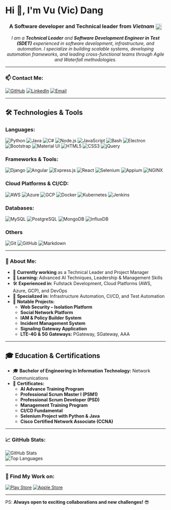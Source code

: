 # Hi 👋, I'm Vu (Vic) Dang

<div align="center">

### A Software developer and Technical leader from _*Vietnam*_ <img src="https://upload.wikimedia.org/wikipedia/commons/2/21/Flag_of_Vietnam.svg" alt="Vietnam Flag" width="20" style="vertical-align: middle;">

<em>I am a <b>Technical Leader</b> and <b>Software Development Engineer in Test (SDET)</b> experienced in software development, infrastructure, and automation. I specialize in building scalable systems, developing automation frameworks, and leading cross-functional teams through Agile and Waterfall methodologies.</em>

</div>

---

### 📫 Contact Me:
[![GitHub](https://img.shields.io/badge/GitHub-000?style=for-the-badge&logo=github)](https://github.com/vicdang) 
[![LinkedIn](https://img.shields.io/badge/LinkedIn-0A66C2?style=for-the-badge&logo=linkedin)](https://www.linkedin.com/in/your-linkedin) 
[![Email](https://img.shields.io/badge/Email-D14836?style=for-the-badge&logo=gmail&logoColor=white)](mailto:vicdang.vn@gmail.com)

---

## 🛠 Technologies & Tools
### **Languages:**
![Python](https://img.shields.io/badge/Python-3776AB?style=for-the-badge&logo=python&logoColor=white) 
![Java](https://img.shields.io/badge/Java-007396?style=for-the-badge&logo=java&logoColor=white) 
![C#](https://img.shields.io/badge/C%23-239120?style=for-the-badge&logo=c-sharp&logoColor=white) 
![Node.js](https://img.shields.io/badge/Node.js-339933?style=for-the-badge&logo=nodedotjs&logoColor=white) 
![JavaScript](https://img.shields.io/badge/JavaScript-323330?style=for-the-badge&logo=javascript&logoColor=F7DF1E) 
![Bash](https://img.shields.io/badge/Bash-121011?style=for-the-badge&logo=gnu-bash&logoColor=white)
![Electron](https://img.shields.io/badge/Electron-47848F?style=for-the-badge&logo=electron&logoColor=white)
![Bootstrap](https://img.shields.io/badge/Bootstrap-7952B3?style=for-the-badge&logo=bootstrap&logoColor=white)
![Material UI](https://img.shields.io/badge/Material--UI-0081CB?style=for-the-badge&logo=mui&logoColor=white)
![HTML5](https://img.shields.io/badge/HTML5-E34F26?style=for-the-badge&logo=html5&logoColor=white)
![CSS3](https://img.shields.io/badge/CSS3-1572B6?style=for-the-badge&logo=css3&logoColor=white)
![jQuery](https://img.shields.io/badge/jQuery-0769AD?style=for-the-badge&logo=jquery&logoColor=white)

### **Frameworks & Tools:**
![Django](https://img.shields.io/badge/Django-092E20?style=for-the-badge&logo=django&logoColor=white)
![Angular](https://img.shields.io/badge/Angular-DD0031?style=for-the-badge&logo=angular&logoColor=white)
![Express.js](https://img.shields.io/badge/Express.js-000000?style=for-the-badge&logo=express&logoColor=white)
![React](https://img.shields.io/badge/React-20232A?style=for-the-badge&logo=react&logoColor=61DAFB)
![Selenium](https://img.shields.io/badge/Selenium-43B02A?style=for-the-badge&logo=selenium&logoColor=white)
![Appium](https://img.shields.io/badge/Appium-35A6C4?style=for-the-badge&logo=appium&logoColor=white)
![NGINX](https://img.shields.io/badge/NGINX-009639?style=for-the-badge&logo=nginx&logoColor=white)

### **Cloud Platforms & CI/CD:**
![AWS](https://img.shields.io/badge/AWS-FF9900?style=for-the-badge&logo=amazonaws&logoColor=black) 
![Azure](https://img.shields.io/badge/Azure-0089D6?style=for-the-badge&logo=microsoft-azure&logoColor=white) 
![GCP](https://img.shields.io/badge/GCP-4285F4?style=for-the-badge&logo=google-cloud&logoColor=white) 
![Docker](https://img.shields.io/badge/Docker-2496ED?style=for-the-badge&logo=docker&logoColor=white) 
![Kubernetes](https://img.shields.io/badge/Kubernetes-326CE5?style=for-the-badge&logo=kubernetes&logoColor=white) 
![Jenkins](https://img.shields.io/badge/Jenkins-D24939?style=for-the-badge&logo=jenkins&logoColor=white)

### **Databases:**
![MySQL](https://img.shields.io/badge/MySQL-4479A1?style=for-the-badge&logo=mysql&logoColor=white)
![PostgreSQL](https://img.shields.io/badge/PostgreSQL-336791?style=for-the-badge&logo=postgresql&logoColor=white)
![MongoDB](https://img.shields.io/badge/MongoDB-47A248?style=for-the-badge&logo=mongodb&logoColor=white)
![InfluxDB](https://img.shields.io/badge/InfluxDB-22ADF6?style=for-the-badge&logo=influxdb&logoColor=white)

### **Others**
![Git](https://img.shields.io/badge/Git-F05032?style=for-the-badge&logo=git&logoColor=white)
![GitHub](https://img.shields.io/badge/GitHub-181717?style=for-the-badge&logo=github&logoColor=white)
![Markdown](https://img.shields.io/badge/Markdown-000000?style=for-the-badge&logo=markdown&logoColor=white)

---

### 🚀 About Me:

- 🔭 **Currently working** as a Technical Leader and Project Manager  
- 🌱 **Learning:** Advanced AI Techniques, Leadership & Management Skills  
- 🛠 **Experienced in:** Fullstack Development, Cloud Platforms (AWS, Azure, GCP), and DevOps  
- 🧩 **Specialized in:** Infrastructure Automation, CI/CD, and Test Automation  
- 💼 **Notable Projects:**
  - **Web Security – Isolation Platform**
  - **Social Network Platform**
  - **IAM & Policy Builder System**
  - **Incident Management System**
  - **Signaling Gateway Application**
  - **LTE-4G & 5G Gateways:** PGateway, SGateway, AAA

---

## 🎓 Education & Certifications
- 🎓 **Bachelor of Engineering in Information Technology:** Network Communications  
- 🏅 **Certificates:**
  - **AI Advance Training Program**
  - **Professional Scrum Master I (PSM1)**
  - **Professional Scrum Developer (PSD)**
  - **Management Training Program**
  - **CI/CD Fundamental**
  - **Selenium Project with Python & Java**
  - **Cisco Certified Network Associate (CCNA)**

---

### 📈 GitHub Stats:
![GitHub Stats](https://github-readme-stats.vercel.app/api?username=vicdang&show_icons=true&theme=dark)  
![Top Languages](https://github-readme-stats.vercel.app/api/top-langs/?username=vicdang&layout=compact&theme=dark)

---

### 📱 Find My Work on:
[![Play Store](https://img.shields.io/badge/Play_Store-3DDC84?style=for-the-badge&logo=google-play&logoColor=white)](https://play.google.com/store) 
[![Apple Store](https://img.shields.io/badge/App_Store-0D96F6?style=for-the-badge&logo=app-store&logoColor=white)](https://apps.apple.com)

---

PS: **Always open to exciting collaborations and new challenges!** 😎
